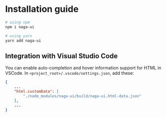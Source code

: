 # Installation guide

```bash
# using npm
npm i naga-ui

# using yarn
yarn add naga-ui
```

## Integration with Visual Studio Code

You can enable auto-completion and hover information support for HTML in VSCode. In `<project_root>/.vscode/settings.json`, add these:

```json
{
	...
	"html.customData": [
		"./node_modules/naga-ui/build/naga-ui.html-data.json"
	],
	...
}
```
